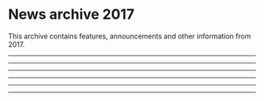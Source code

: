 # News archive 2017

This archive contains features, announcements and other information from 2017.

<!--2017-12-31.md-->
---
<!--2017-12-03.md-->
---
<!--2017-11-19.md-->
---
<!--2017-11-05.md-->
---
<!--2017-10-22.md-->
---
<!--2017-10-01.md-->
---
<!--2017-09-17.md-->
